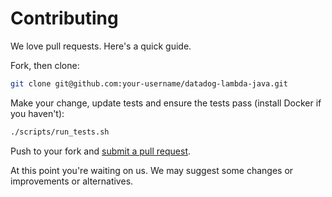 # Contributing

We love pull requests. Here's a quick guide.

Fork, then clone:

```bash
git clone git@github.com:your-username/datadog-lambda-java.git
```

Make your change, update tests and ensure the tests pass (install Docker if you haven't):

```bash
./scripts/run_tests.sh
```

Push to your fork and [submit a pull request][pr].

[pr]: https://github.com/your-username/datadog-lambda-java/compare/DataDog:master...master

At this point you're waiting on us. We may suggest some changes or improvements or alternatives.
